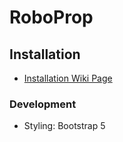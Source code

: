 # RoboProp

## Installation

* [Installation Wiki Page](https://github.com/art-e-fact/RoboProp/wiki/installation)

### Development

* Styling: Bootstrap 5